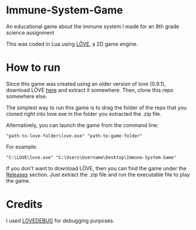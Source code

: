 # Immune-System-Game
An educational game about the immune system I made for an 8th grade science assignment

This was coded in Lua using [LÖVE](https://love2d.org/), a 2D game engine.

# How to run
Since this game was created using an older version of love (0.9.1), download LÖVE [here](https://bitbucket.org/rude/love/downloads/love-0.9.1-win64.zip) and extract it somewhere. Then, clone this repo somewhere else.

The simplest way to run this game is to drag the folder of the repo that you cloned right into love.exe in the folder you extracted the .zip file.

Alternatively, you can launch the game from the command line:

```
"path-to-love-folder\love.exe" "path-to-game-folder"
```

For example:

```
"C:\LOVE\love.exe" "C:\Users\Username\Desktop\Immune-System-Game"
```

If you don't want to download LÖVE, then you can find the game under the [Releases](https://github.com/jeff-pancho/Immune-System-Game/releases) section. Just extract the .zip file and run the executable file to play the game.

# Credits
I used [LOVEDEBUG](https://github.com/Ranguna/LOVEDEBUG) for debugging purposes.

